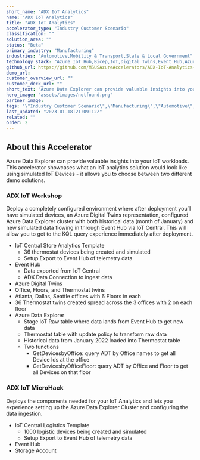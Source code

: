 ```yaml
---
short_name: "ADX IoT Analytics"
name: "ADX IoT Analytics"
title: "ADX IoT Analytics"
accelerator_type: "Industry Customer Scenario"
classification: ""
solution_area: ""
status: "Beta"
primary_industry: "Manufacturing"
industries: "Automotive,Mobility & Transport,State & Local Government"
technology_stack: "Azure IoT Hub,Bicep,IoT,Digital Twins,Event Hub,Azure Data Explorer"
github_url: https://github.com/MSUSAzureAccelerators/ADX-IoT-Analytics-Accelerator
demo_url: 
customer_overview_url: ""
customer_deck_url: ""
short_text: "Azure Data Explorer can provide valuable insights into your IoT workloads."
hero_image: "assets/images/notfound.png"
partner_image: 
tags: "\"Industry Customer Scenario\",\"Manufacturing\",\"Automotive\",\"Mobility & Transport\",\"State & Local Government\",\"Azure IoT Hub\",\"Bicep\",\"IoT\",\"Digital Twins\",\"Event Hub\",\"Azure Data Explorer\",\"Beta\""
last_updated: "2023-01-18T21:09:12Z"
related: ""
order: 2
---
```

## About this Accelerator

Azure Data Explorer can provide valuable insights into your IoT workloads. This accelerator showcases what an IoT analytics solution would look like using simulated IoT Devices - it allows you to choose between two different demo solutions.

### ADX IoT Workshop
Deploy a completely configured environment where after deployment you’ll have simulated devices, an Azure Digital Twins representation, configured Azure Data Explorer cluster with both historical data (month of January) and new simulated data flowing in through Event Hub via IoT Central. This will allow you to get to the KQL query experience immediately after deployment.

- IoT Central Store Analytics Template
  - 36 thermostat devices being created and simulated
  - Setup Export to Event Hub of telemetry data
- Event Hub
  - Data exported from IoT Central
  - ADX Data Connection to ingest data
-  Azure Digital Twins
  - Office, Floors, and Thermostat twins
  - Atlanta, Dallas, Seattle offices with 6 Floors in each
  - 36  Thermostat twins created spread across the 3 offices with 2 on each floor
- Azure Data Explorer
  - Stage IoT Raw table where data lands from Event Hub to get new data
  - Thermostat table with update policy to transform raw data
  - Historical data from January 2022 loaded into Thermostat table
  - Two functions
    - GetDevicesbyOffice: query ADT by Office names to get all Device Ids at the office
    - GetDevicesbyOfficeFloor: query ADT by Office and Floor to get all Devices on that floor

### ADX IoT MicroHack
Deploys the components needed for your IoT Analytics and lets you experience setting up the Azure Data Explorer Cluster and configuring the data ingestion.

- IoT Central Logistics Template
  - 1000 logistic devices being created and simulated
  - Setup Export to Event Hub of telemetry data
- Event Hub
- Storage Account